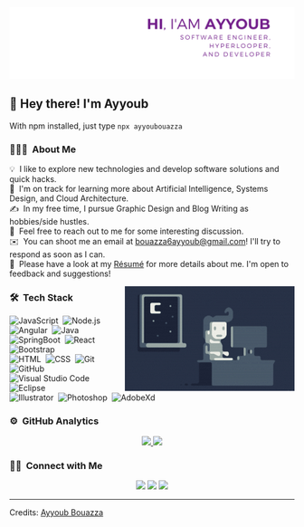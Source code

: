![Bouazza Ayyoub](./banner.png)

<h2> 👋 Hey there! I'm Ayyoub</h2>

With npm installed, just type
<code>npx ayyoubouazza</code>

### 👨🏻‍💻 &nbsp;About Me

💡 &nbsp;I like to explore new technologies and develop software solutions and quick hacks.\
🌱 &nbsp;I'm on track for learning more about Artificial Intelligence, Systems Design, and Cloud Architecture.\
✍️ &nbsp;In my free time, I pursue Graphic Design and Blog Writing as hobbies/side hustles.\
💬 &nbsp;Feel free to reach out to me for some interesting discussion.\
✉️ &nbsp;You can shoot me an email at bouazza6ayyoub@gmail.com! I'll try to respond as soon as I can.\
📄 &nbsp;Please have a look at my [Résumé](https://) for more details about me. I'm open to feedback and suggestions!

<img alt="Night Coding" src="https://raw.githubusercontent.com/AVS1508/AVS1508/master/assets/Night-Coding.gif" align="right"/>

### 🛠 &nbsp;Tech Stack

![JavaScript](https://img.shields.io/badge/-JavaScript-05122A?style=flat&logo=javascript)&nbsp;
![Node.js](https://img.shields.io/badge/-Node.js-05122A?style=flat&logo=node.js)&nbsp;
![Angular](https://img.shields.io/badge/-Angular-05122A?style=flat&logo=angular)&nbsp;
![Java](https://img.shields.io/badge/-Java-05122A?style=flat&logo=Java&logoColor=FFA518)&nbsp;
![SpringBoot](https://img.shields.io/badge/-SpringBoot-05122A?style=flat&logo=SpringBoot&logoColor=FFA518)&nbsp;
![React](https://img.shields.io/badge/-React-05122A?style=flat&logo=react)&nbsp;
![Bootstrap](https://img.shields.io/badge/-Bootstrap-05122A?style=flat&logo=bootstrap&logoColor=563D7C)\
![HTML](https://img.shields.io/badge/-HTML-05122A?style=flat&logo=HTML5)&nbsp;
![CSS](https://img.shields.io/badge/-CSS-05122A?style=flat&logo=CSS3&logoColor=1572B6)&nbsp;
![Git](https://img.shields.io/badge/-Git-05122A?style=flat&logo=git)&nbsp;
![GitHub](https://img.shields.io/badge/-GitHub-05122A?style=flat&logo=github)&nbsp;
![Visual Studio Code](https://img.shields.io/badge/-Visual%20Studio%20Code-05122A?style=flat&logo=visual-studio-code&logoColor=007ACC)&nbsp;
![Eclipse](https://img.shields.io/badge/-Eclipse-05122A?style=flat&logo=eclipse-ide&logoColor=2C2255)\
![Illustrator](https://img.shields.io/badge/-Illustrator-05122A?style=flat&logo=adobe-illustrator)&nbsp;
![Photoshop](https://img.shields.io/badge/-Photoshop-05122A?style=flat&logo=adobe-photoshop)&nbsp;
![AdobeXd](https://img.shields.io/badge/-AdobeXd-05122A?style=flat&logo=adobe-xd)

### ⚙️ &nbsp;GitHub Analytics

<p align="center">
<a href="https://github.com/bouazzaayyoub">
  <img height="180em" src="https://github-readme-stats-eight-theta.vercel.app/api?username=bouazzaayyoub&show_icons=true&theme=tokyonight&include_all_commits=true&count_private=true"/>
  <img height="180em" src="https://github-readme-stats-eight-theta.vercel.app/api/top-langs/?username=bouazzaayyoub&layout=compact&langs_count=8&theme=tokyonight"/>
</a>
</p>

### 🤝🏻 &nbsp;Connect with Me

<p align="center">
<a href="https://linkedin.com/in/bouazza-ayyoub"><img src="https://img.shields.io/badge/-Bouazza%20Ayyoub-0077B5?style=flat&logo=Linkedin&logoColor=white"/></a>
<a href="mailto:bouazza6ayyoub@gmail.com"><img src="https://img.shields.io/badge/-bouazza6ayyoub@gmail.com-D14836?style=flat&logo=Gmail&logoColor=white"/></a>
<a href="https://twitter.com/ayyoubbouazza"><img src="https://img.shields.io/badge/-Bouazza%20Ayyoub-0077B5?style=flat&logo=Twitter&logoColor=white"/></a>
</p>

-----
Credits: [Ayyoub Bouazza](https://github.com/bouazzaayyoub)

